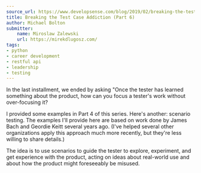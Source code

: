 ```yaml
---
source_url: https://www.developsense.com/blog/2019/02/breaking-the-test-case-addiction-part-6/
title: Breaking the Test Case Addiction (Part 6)
author: Michael Bolton
submitter:
    name: Miroslaw Zalewski
    url: https://mirekdlugosz.com/
tags:
- python
- career development
- restful api
- leadership
- testing
---
```


In the last installment, we ended by asking "Once the tester has learned something about the product, how can you focus a tester's work without over-focusing it?

I provided some examples in Part 4 of this series. Here's another: scenario testing. The examples I'll provide here are based on work done by James Bach and Geordie Keitt several years ago. (I've helped several other organizations apply this approach much more recently, but they're less willing to share details.)

The idea is to use scenarios to guide the tester to explore, experiment, and get experience with the product, acting on ideas about real-world use and about how the product might foreseeably be misused.
